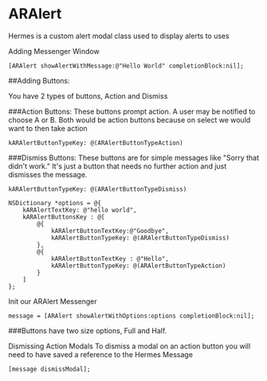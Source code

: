 ARAlert
======

Hermes is a custom alert modal class used to display alerts to uses

Adding Messenger Window
```
[ARAlert showAlertWithMessage:@"Hello World" completionBlock:nil];
```

##Adding Buttons:

You have 2 types of buttons, Action and Dismiss

###Action Buttons: 
These buttons prompt action. A user may be notified to choose A or B. Both would be action buttons because on select we would want to then take action
```
kARAlertButtonTypeKey: @(ARAlertButtonTypeAction)
```

###Dismiss Buttons:
These buttons are for simple messages like "Sorry that didn't work." It's just a button that needs no further action and just dismisses the message.
```
kARAlertButtonTypeKey: @(ARAlertButtonTypeDismiss)
```

```
NSDictionary *options = @{
	kARAlertTextKey: @"hello world",
	kARAlertButtonsKey : @[
		@{
			kARAlertButtonTextKey:@"Goodbye",
			kARAlertButtonTypeKey: @(ARAlertButtonTypeDismiss)
		},
		@{
			kARAlertButtonTextKey : @"Hello", 
			kARAlertButtonTypeKey: @(ARAlertButtonTypeAction)
		}
	]
};
```

Init our ARAlert Messenger
```
message = [ARAlert showAlertWithOptions:options completionBlock:nil];
```

###Buttons have two size options, Full and Half.
	
	
Dismissing Action Modals
To dismiss a modal on an action button you will need to have saved a reference to the Hermes Message
```
[message dismissModal];
```
